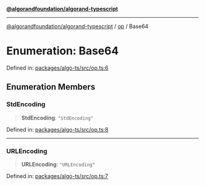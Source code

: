 [**@algorandfoundation/algorand-typescript**](../../../README.md)

***

[@algorandfoundation/algorand-typescript](../../../README.md) / [op](../README.md) / Base64

# Enumeration: Base64

Defined in: [packages/algo-ts/src/op.ts:6](https://github.com/algorandfoundation/puya-ts/blob/main/packages/algo-ts/src/op.ts#L6)

## Enumeration Members

### StdEncoding

> **StdEncoding**: `"StdEncoding"`

Defined in: [packages/algo-ts/src/op.ts:8](https://github.com/algorandfoundation/puya-ts/blob/main/packages/algo-ts/src/op.ts#L8)

***

### URLEncoding

> **URLEncoding**: `"URLEncoding"`

Defined in: [packages/algo-ts/src/op.ts:7](https://github.com/algorandfoundation/puya-ts/blob/main/packages/algo-ts/src/op.ts#L7)
